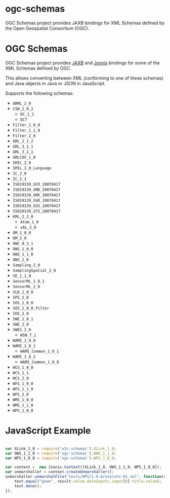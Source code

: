 ogc-schemas
===========

OGC Schemas project provides JAXB bindings for XML Schemas defined by the Open Geospatial Consortium (OGC).

# OGC Schemas

OGC Schemas project provides [JAXB](https://jaxb.java.net/) and [Jsonix](https://github.com/highsource/jsonix) bindings for some of the XML Schemas defined by OGC.

This allows converting between XML (conforming to one of these schemas) and Java objects in Java or JSON in JavaScript.

Supports the following schemas:

* `ARML_2_0`
* `CSW_2_0_2`
  * `DC_1_1`
  * `DCT`
* `Filter_1_0_0`
* `Filter_1_1_0`
* `Filter_2_0`
* `GML_2_1_2`
* `GML_3_1_1`
* `GML_3_2_1`
* `GMLCOV_1_0`
* `SMIL_2_0`
* `SMIL_2_0_Language`
* `IC_2_0`
* `IC_2_1`
* `ISO19139_GCO_20070417`
* `ISO19139_GMD_20070417`
* `ISO19139_GMX_20070417`
* `ISO19139_GSR_20070417`
* `ISO19139_GSS_20070417`
* `ISO19139_GTS_20070417`
* `KML_2_2_0`
  * `Atom_1_0`
  * `xAL_2_0`
* `OM_1_0_0`
* `OM_2_0`
* `OWC_0_3_1`
* `OWS_1_0_0`
* `OWS_1_1_0`
* `OWS_2_0`
* `Sampling_2_0`
* `SamplingSpatial_2_0`
* `SE_1_1_0`
* `SensorML_1_0_1`
* `SensorML_2_0`
* `SLD_1_0_0`
* `SPS_2_0`
* `SOS_1_0_0`
* `SOS_1_0_0_Filter`
* `SOS_2_0`
* `SWE_1_0_1`
* `SWE_2_0`
* `SWES_2_0`
  * `WSN_T_1`
* `WAMI_1_0_0`
* `WAMI_1_0_1`
  * `WAMI_Common_1_0_1`
* `WAMI_1_0_2`
  * `WAMI_Common_1_0_0`
* `WCS_1_0_0`
* `WCS_1_1`
* `WCS_2_0`
* `WFS_1_0_0`
* `WFS_1_1_0`
* `WFS_2_0`
* `WMS_1_0_0`
* `WMS_1_1_0`
* `WPS_1_0_0`

# JavaScript Example

```javascript

var XLink_1_0 = require('w3c-schemas').XLink_1_0;
var OWS_1_1_0 = require('ogc-schemas').OWS_1_1_0;
var WPS_1_0_0 = require('ogc-schemas').WPS_1_0_0;

var context =  new Jsonix.Context([XLink_1_0, OWS_1_1_0, WPS_1_0_0]);
var unmarshaller = context.createUnmarshaller();
unmarshaller.unmarshalFile("tests/WPS/1.0.0/execute-01.xml", function(result) {
	test.equal("geom", result.value.dataInputs.input[0].title.value);
	test.done();
});
```
